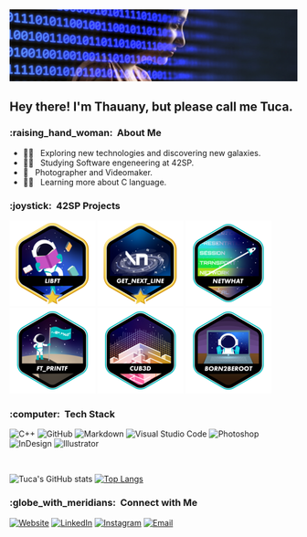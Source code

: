 
<img src="https://github.com/Tucapulcinelli/pics/blob/main/code.jpg">

<h2> Hey there! I'm Thauany, but please call me Tuca.</h2>

<h3> :raising_hand_woman: &nbsp;About Me </h3>

- :woman_technologist: &nbsp; Exploring new technologies and discovering new galaxies.
- :woman_astronaut: &nbsp; Studying Software engeneering at 42SP.
- :camera_flash: &nbsp; Photographer and Videomaker.
- :woman_student: &nbsp; Learning more about C language.

<h3> :joystick: &nbsp;42SP Projects</h3>

<img src="https://github.com/Tucapulcinelli/pics/blob/main/libftm.png"> <img src="https://github.com/Tucapulcinelli/pics/blob/main/get_next_linem.png"> <img src="https://github.com/Tucapulcinelli/pics/blob/main/netwhate.png"> <img src="https://github.com/Tucapulcinelli/pics/blob/main/ft_printfe.png"> <img src="https://github.com/Tucapulcinelli/pics/blob/main/cub3de.png"> <img src="https://github.com/Tucapulcinelli/pics/blob/main/born2beroote.png">

<h3> :computer: &nbsp;Tech Stack</h3>

  ![C++](https://img.shields.io/badge/-C-333333?style=flat&logo=C%2B%2B&logoColor=00599C)
  ![GitHub](https://img.shields.io/badge/-GitHub-333333?style=flat&logo=github)
  ![Markdown](https://img.shields.io/badge/-Markdown-333333?style=flat&logo=markdown)
  ![Visual Studio Code](https://img.shields.io/badge/-Visual%20Studio%20Code-333333?style=flat&logo=visual-studio-code&logoColor=007ACC)
  ![Photoshop](https://img.shields.io/badge/-Photoshop-333333?style=flat&logo=adobe-photoshop)
  ![InDesign](https://img.shields.io/badge/-InDesign-333333?style=flat&logo=adobe-indesign)
  ![Illustrator](https://img.shields.io/badge/-Illustrator-333333?style=flat&logo=adobe-illustrator)

<br/>

![Tuca's GitHub stats](https://github-readme-stats.vercel.app/api?username=tucapulcinelli&show_icons=true&theme=nord)
[![Top Langs](https://github-readme-stats.vercel.app/api/top-langs/?username=tucapulcinelli&layout=compact&theme=nord)](https://github.com/tucapulcinelli)

<h3> :globe_with_meridians:	 &nbsp;Connect with Me </h3>

<a href="http://www.ppafotocine.com.br"><img alt="Website" src="https://img.shields.io/badge/Website-www.ppafotocine.com.br-blue?style=flat-square&logo=google-chrome"></a>
<a href="https://www.linkedin.com/in/thauany-pulcinelli-b8aa17141/"><img alt="LinkedIn" src="https://img.shields.io/badge/LinkedIn-Thauany%20Pulcinelli%20-blue?style=flat-square&logo=linkedin"></a>
<a href="https://www.instagram.com/tucapulcinelli/"><img alt="Instagram" src="https://img.shields.io/badge/Instagram-tucapulcinelli-blue?style=flat-square&logo=instagram"></a>
<a href="mailto:teptuca@gmail.com"><img alt="Email" src="https://img.shields.io/badge/Email-teptuca@gmail.com-blue?style=flat-square&logo=gmail"></a>
</p>

